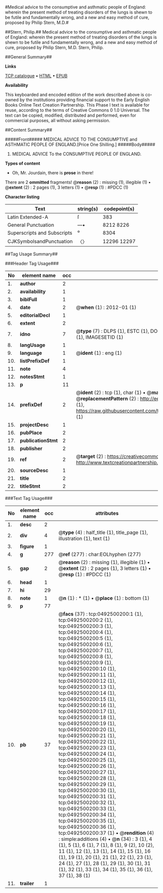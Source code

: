 #Medical advice to the consumptive and asthmatic people of England: wherein the present method of treating disorders of the lungs is shewn to be futile and fundamentally wrong, and a new and easy method of cure, proposed by Philip Stern, M.D.#

##Stern, Philip.##
Medical advice to the consumptive and asthmatic people of England: wherein the present method of treating disorders of the lungs is shewn to be futile and fundamentally wrong, and a new and easy method of cure, proposed by Philip Stern, M.D.
Stern, Philip.

##General Summary##

**Links**

[TCP catalogue](http://www.ota.ox.ac.uk/tcp/)  • 
[HTML](http://tei.it.ox.ac.uk/tcp/Texts-HTML/free/004/004782554.html)  • 
[EPUB](http://tei.it.ox.ac.uk/tcp/Texts-EPUB/free/004/004782554.epub)

**Availability**

This keyboarded and encoded edition of the
	       work described above is co-owned by the institutions
	       providing financial support to the Early English Books
	       Online Text Creation Partnership. This Phase I text is
	       available for reuse, according to the terms of Creative
	       Commons 0 1.0 Universal. The text can be copied,
	       modified, distributed and performed, even for
	       commercial purposes, all without asking permission.


##Content Summary##

#####Front#####
MEDICAL ADVICE TO THE CONSUMPTIVE and ASTHMATIC PEOPLE OF ENGLAND.[Price One Shilling.]
#####Body#####

1. MEDICAL ADVICE To the CONSUMPTIVE PEOPLE OF ENGLAND.

**Types of content**

  * Oh, Mr. Jourdain, there is **prose** in there!

There are 2 **ommitted** fragments! 
 @__reason__ (2) : missing (1), illegible (1)  •  @__extent__ (2) : 2 pages (1), 3 letters (1)  •  @__resp__ (1) : #PDCC (1)

**Character listing**


|Text|string(s)|codepoint(s)|
|---|---|---|
|Latin Extended-A|ſ|383|
|General Punctuation|—•|8212 8226|
|Superscripts             and Subscripts|⁰|8304|
|CJKSymbolsandPunctuation|〈〉|12296 12297|

##Tag Usage Summary##

###Header Tag Usage###

|No|element name|occ|attributes|
|---|---|---|---|
|1.|__author__|2||
|2.|__availability__|1||
|3.|__biblFull__|1||
|4.|__date__|2| @__when__ (1) : 2012-01 (1)|
|5.|__editorialDecl__|1||
|6.|__extent__|2||
|7.|__idno__|7| @__type__ (7) : DLPS (1), ESTC (1), DOCNO (1), TCP (1), GALEDOCNO (1), CONTENTSET (1), IMAGESETID (1)|
|8.|__langUsage__|1||
|9.|__language__|1| @__ident__ (1) : eng (1)|
|10.|__listPrefixDef__|1||
|11.|__note__|4||
|12.|__notesStmt__|1||
|13.|__p__|11||
|14.|__prefixDef__|2| @__ident__ (2) : tcp (1), char (1)  •  @__matchPattern__ (2) : ([0-9\-]+):([0-9IVX]+) (1), (.+) (1)  •  @__replacementPattern__ (2) : http://eebo.chadwyck.com/downloadtiff?vid=$1&page=$2 (1), https://raw.githubusercontent.com/textcreationpartnership/Texts/master/tcpchars.xml#$1 (1)|
|15.|__projectDesc__|1||
|16.|__pubPlace__|2||
|17.|__publicationStmt__|2||
|18.|__publisher__|2||
|19.|__ref__|2| @__target__ (2) : https://creativecommons.org/publicdomain/zero/1.0/ (1), http://www.textcreationpartnership.org/docs/. (1)|
|20.|__sourceDesc__|1||
|21.|__title__|2||
|22.|__titleStmt__|2||


###Text Tag Usage###

|No|element name|occ|attributes|
|---|---|---|---|
|1.|__desc__|2||
|2.|__div__|4| @__type__ (4) : half_title (1), title_page (1), illustration (1), text (1)|
|3.|__figure__|1||
|4.|__g__|277| @__ref__ (277) : char:EOLhyphen (277)|
|5.|__gap__|2| @__reason__ (2) : missing (1), illegible (1)  •  @__extent__ (2) : 2 pages (1), 3 letters (1)  •  @__resp__ (1) : #PDCC (1)|
|6.|__head__|1||
|7.|__hi__|29||
|8.|__note__|1| @__n__ (1) : * (1)  •  @__place__ (1) : bottom (1)|
|9.|__p__|77||
|10.|__pb__|37| @__facs__ (37) : tcp:0492500200:1 (1), tcp:0492500200:2 (1), tcp:0492500200:3 (1), tcp:0492500200:4 (1), tcp:0492500200:5 (1), tcp:0492500200:6 (1), tcp:0492500200:7 (1), tcp:0492500200:8 (1), tcp:0492500200:9 (1), tcp:0492500200:10 (1), tcp:0492500200:11 (1), tcp:0492500200:12 (1), tcp:0492500200:13 (1), tcp:0492500200:14 (1), tcp:0492500200:15 (1), tcp:0492500200:16 (1), tcp:0492500200:17 (1), tcp:0492500200:18 (1), tcp:0492500200:19 (1), tcp:0492500200:20 (1), tcp:0492500200:21 (1), tcp:0492500200:22 (1), tcp:0492500200:23 (1), tcp:0492500200:24 (1), tcp:0492500200:25 (1), tcp:0492500200:26 (1), tcp:0492500200:27 (1), tcp:0492500200:28 (1), tcp:0492500200:29 (1), tcp:0492500200:30 (1), tcp:0492500200:31 (1), tcp:0492500200:32 (1), tcp:0492500200:33 (1), tcp:0492500200:34 (1), tcp:0492500200:35 (1), tcp:0492500200:36 (1), tcp:0492500200:37 (1)  •  @__rendition__ (4) : simple:additions (4)  •  @__n__ (34) : 3 (1), 4 (1), 5 (1), 6 (1), 7 (1), 8 (1), 9 (2), 10 (2), 11 (1), 12 (1), 13 (1), 14 (1), 15 (1), 16 (1), 19 (1), 20 (1), 21 (1), 22 (1), 23 (1), 24 (1), 27 (1), 28 (1), 29 (1), 30 (1), 31 (1), 32 (1), 33 (1), 34 (1), 35 (1), 36 (1), 37 (1), 38 (1)|
|11.|__trailer__|1||
